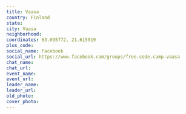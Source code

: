 ```yaml
---
title: Vaasa
country: Finland
state: 
city: Vaasa
neighborhood: 
coordinates: 63.095772, 21.615919
plus_code:
social_name: Facebook
social_url: https://www.facebook.com/groups/free.code.camp.vaasa
chat_name:
chat_url:
event_name:
event_url:
leader_name:
leader_url:
old_photo: 
cover_photo:
---
```

